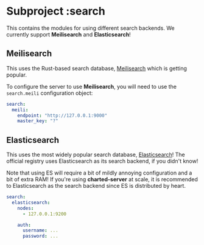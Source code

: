 # Subproject :search
This contains the modules for using different search backends. We currently support **Meilisearch** and **Elasticsearch**!

## Meilisearch
This uses the Rust-based search database, [Meilisearch](https://meilisearch.com) which is getting popular.

To configure the server to use **Meilisearch**, you will need to use the `search.meili` configuration object:

```yml
search:
  meili:
    endpoint: "http://127.0.0.1:9000"
    master_key: "?"
```

## Elasticsearch
This uses the most widely popular search database, [Elasticsearch](https://elastic.co/elasticsearch)! The official registry uses
Elasticsearch as its search backend, if you didn't know!

Note that using ES will require a bit of mildly annoying configuration and a bit of extra RAM! If you're using **charted-server**
at scale, it is recommended to Elasticsearch as the search backend since ES is distributed by heart.

```yml
search:
  elasticsearch:
    nodes:
      - 127.0.0.1:9200

    auth:
      username: ...
      password: ...
```
